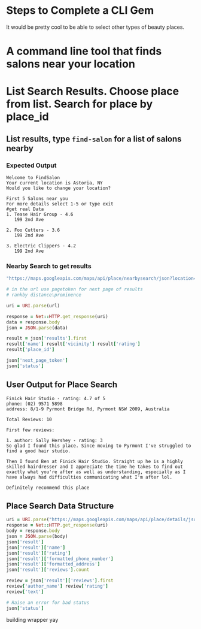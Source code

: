 # Steps to Complete a CLI Gem
It would be pretty cool to be able to select other types of
beauty places.

# A command line tool that finds salons near your location

# List Search Results. Choose place from list. Search for place by place_id
## List results, type `find-salon` for a list of salons nearby

### Expected Output

```
Welcome to FindSalon
Your current location is Astoria, NY
Would you like to change your location?

First 5 Salons near you
For more details select 1-5 or type exit
#get real Data
1. Tease Hair Group - 4.6
   199 2nd Ave

2. Foo Cutters - 3.6
   199 2nd Ave

3. Electric Clippers - 4.2
   199 2nd Ave
```

### Nearby Search to get results

```ruby
"https://maps.googleapis.com/maps/api/place/nearbysearch/json?location=40.7732,-73.926&radius=500&type=beauty_salon&key=#{ENV['GOOGLE_PLACES_KEY']}"

# in the url use pagetoken for next page of results
# rankby distance\prominence

uri = URI.parse(url)

response = Net::HTTP.get_response(uri)
data = response.body
json = JSON.parse(data)

result = json['results'].first
result['name'] result['vicinity'] result['rating']
result['place_id']

json['next_page_token']
json['status']
```

## User Output for Place Search

```
Finick Hair Studio - rating: 4.7 of 5
phone: (02) 9571 5898
address: 8/1-9 Pyrmont Bridge Rd, Pyrmont NSW 2009, Australia

Total Reviews: 10

First few reviews:

1. author: Sally Hershey - rating: 3
So glad I found this place. Since moving to Pyrmont I've struggled to find a good hair studio.

Then I found Ben at Finick Hair Studio. Straight up he is a highly skilled hairdresser and I appreciate the time he takes to find out exactly what you're after as well as understanding, especially as I have always had difficulties communicating what I'm after lol.

Definitely recommend this place

```

## Place Search Data Structure

```ruby
uri = URI.parse("https://maps.googleapis.com/maps/api/place/details/json?placeid=ChIJ_w1ZRjeuEmsRSjN83DAtkSw&key=#{ENV['GOOGLE_PLACES_KEY']}")
response = Net::HTTP.get_response(uri)
body = response.body
json = JSON.parse(body)
json['result']
json['result']['name']
json['result']['rating']
json['result']['formatted_phone_number']
json['result']['formatted_address']
json['result']['reviews'].count

review = json['result']['reviews'].first
review['author_name'] review['rating']
review['text']

# Raise an error for bad status
json['status']
```
building wrapper yay
